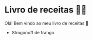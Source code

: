 # Livro de receitas :man_cook:
Olá! Bem vindo ao meu livro de receitas :wave:
- Strogonoff de frango